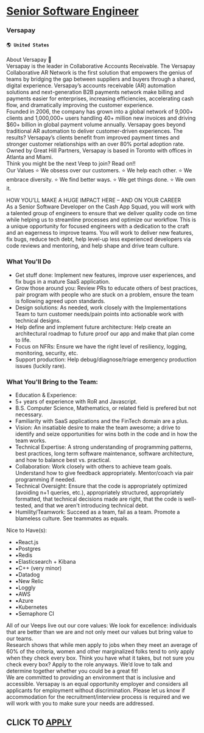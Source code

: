 # [Senior Software Engineer](https://www.remotewlb.com/apply/senior-software-engineer-58446)  
### Versapay  
#### `🌎 United States`  
About Versapay 🚀  
Versapay is the leader in Collaborative Accounts Receivable. The Versapay Collaborative AR Network is the first solution that empowers the genius of teams by bridging the gap between suppliers and buyers through a shared, digital experience. Versapay’s accounts receivable (AR) automation solutions and next-generation B2B payments network make billing and payments easier for enterprises, increasing efficiencies, accelerating cash flow, and dramatically improving the customer experience.  
Founded in 2006, the company has grown into a global network of 9,000+ clients and 1,000,000+ users handling 40+ million new invoices and driving $60+ billion in global payment volume annually. Versapay goes beyond traditional AR automation to deliver customer-driven experiences. The results? Versapay’s clients benefit from improved payment times and stronger customer relationships with an over 80% portal adoption rate.  
Owned by Great Hill Partners, Versapay is based in Toronto with offices in Atlanta and Miami.  
Think you might be the next Veep to join? Read on!!  
Our Values ⭐️ We obsess over our customers. ⭐️ We help each other. ⭐️ We embrace diversity. ⭐️ We find better ways. ⭐️ We get things done. ⭐️ We own it.  
  
HOW YOU’LL MAKE A HUGE IMPACT HERE – AND ON YOUR CAREER  
As a Senior Software Developer on the Cash App Squad, you will work with a talented group of engineers to ensure that we deliver quality code on time while helping us to streamline processes and optimize our workflow. This is a unique opportunity for focused engineers with a dedication to the craft and an eagerness to improve teams. You will work to deliver new features, fix bugs, reduce tech debt, help level-up less experienced developers via code reviews and mentoring, and help shape and drive team culture.  
  

### What You'll Do

  * Get stuff done: Implement new features, improve user experiences, and fix bugs in a mature SaaS application.
  * Grow those around you: Review PRs to educate others of best practices, pair program with people who are stuck on a problem, ensure the team is following agreed upon standards.
  * Design solutions: As needed, work closely with the Implementations Team to turn customer needs/pain points into actionable work with technical designs.
  * Help define and implement future architecture: Help create an architectural roadmap to future proof our app and make that plan come to life.
  * Focus on NFRs: Ensure we have the right level of resiliency, logging, monitoring, security, etc.
  * Support production: Help debug/diagnose/triage emergency production issues (luckily rare).

### What You'll Bring to the Team:

  * Education & Experience:
  * 5+ years of experience with RoR and Javascript. 
  * B.S. Computer Science, Mathematics, or related field is prefered but not necessary.
  * Familiarity with SaaS applications and the FinTech domain are a plus.
  * Vision: An insatiable desire to make the team awesome; a drive to identify and seize opportunities for wins both in the code and in how the team works.
  * Technical Expertise: A strong understanding of programming patterns, best practices, long term software maintenance, software architecture, and how to balance best vs. practical.
  * Collaboration: Work closely with others to achieve team goals. Understand how to give feedback appropriately. Mentor/coach via pair programming if needed.
  * Technical Oversight: Ensure that the code is appropriately optimized (avoiding n+1 queries, etc.), appropriately structured, appropriately formatted, that technical decisions made are right, that the code is well-tested, and that we aren't introducing technical debt.
  * Humility/Teamwork: Succeed as a team, fail as a team. Promote a blameless culture. See teammates as equals.
  
Nice to Have(s):

  * ▪️React.js 
  * ▪️Postgres
  * ▪️Redis
  * ▪️Elasticsearch + Kibana
  * ▪️C++ (very minor)
  * ▪️Datadog
  * ▪️New Relic
  * ▪️Loggly
  * ▪️AWS
  * ▪️Azure
  * ▪️Kubernetes
  * ▪️Semaphore CI

  
All of our Veeps live out our core values: We look for excellence: individuals that are better than we are and not only meet our values but bring value to our teams.  
Research shows that while men apply to jobs when they meet an average of 60% of the criteria, women and other marginalized folks tend to only apply when they check every box. Think you have what it takes, but not sure you check every box? Apply to the role anyways. We’d love to talk and determine together whether you could be a great fit!  
We are committed to providing an environment that is inclusive and accessible. Versapay is an equal opportunity employer and considers all applicants for employment without discrimination. Please let us know if accommodation for the recruitment/interview process is required and we will work with you to make sure your needs are addressed.  
## CLICK TO [APPLY](https://www.remotewlb.com/apply/senior-software-engineer-58446)

